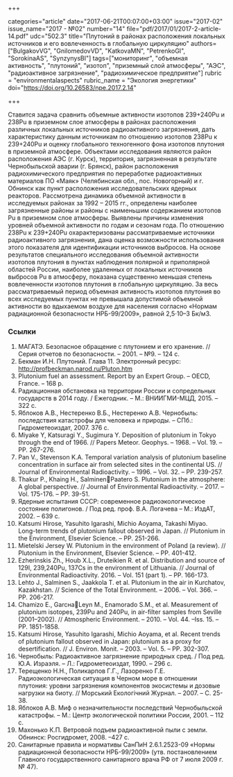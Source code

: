 +++

categories="article"
date="2017-06-21T00:07:00+03:00"
issue="2017-02"
issue_name="2017 - №02"
number="14"
file="pdf/2017/01/2017-2-article-14.pdf"
udc="502.3"
title="Плутоний в районах расположения локальных источников и его вовлеченность в глобальную циркуляцию"
authors=["BulgakovVG", "GnilomedovVD", "KatkovaMN", "PetrenkoGI", "SorokinaAS", "SynzynysBI"]
tags=["мониторинг", "объемная активность", "плутоний", "изотоп", "приземный слой атмосферы", "АЭС", "радиоактивное загрязнение", "радиохимическое предприятие"]
rubric = "environmentalaspects"
rubric_name = "Экология энергетики"
doi="https://doi.org/10.26583/npe.2017.2.14"

+++

Ставится задача сравнить объемные активности изотопов 239+240Pu и 238Pu в приземном слое атмосферы в районах расположения различных локальных источников радиоактивного загрязнения, дать характеристику данным источникам по отношению изотопов 238Pu к 239+240Pu и оценку глобального техногенного фона изотопов плутония в приземной атмосфере. Объектами исследования являются район расположения АЭС (г. Курск), территория, загрязненная в результате Чернобыльской аварии (г. Брянск), район расположения радиохимического предприятия по переработке радиоактивных материалов ПО «Маяк» (Челябинская обл., пос. Новогорный) и г. Обнинск как пункт расположения исследовательских ядерных реакторов. Рассмотрена динамика объемной активности в исследуемых районах за 1992 – 2015 гг., определены наиболее загрязненные районы и районы с наименьшим содержанием изотопов Pu в приземном слое атмосферы. Выявлены причины изменения уровней объемной активности по годам и сезонам года. По отношению 238Pu к 239+240Pu охарактеризованы рассматриваемые источники радиоактивного загрязнения, дана оценка возможности использования этого показателя для идентификации источников выбросов. На основе результатов специального исследования объемной активности изотопов плутония в пунктах наблюдения полярной и приполярной областей России, наиболее удаленных от локальных источников выбросов Pu в атмосферу, показана существенно меньшая степень вовлеченности изотопов плутония в глобальную циркуляцию. За весь рассматриваемый период объемная активность изотопов плутония во всех исследуемых пунктах не превышала допустимой объемной активности во вдыхаемом воздухе для населения согласно «Нормам радиационной безопасности НРБ-99/2009», равной 2,5⋅10–3 Бк/м3.

### Ссылки

1. МАГАТЭ. Безопасное обращение с плутонием и его хранение. // Серия отчетов по безопасности. – 2001. – №9. – 124 с.
2. Бекман И.Н. Плутоний. Глава 11. Электронный ресурс: http://profbeckman.narod.ru/Pluton.htm
3. Plutonium fuel an assessment. Report by an Expert Group. – OECD, France. – 168 p.
4. Радиационная обстановка на территории России и сопредельных государств в 2014 году. / Ежегодник. – М.: ВНИИГМИ-МЦД, 2015. – 322 с.
5. Яблоков А.В., Нестеренко В.Б., Нестеренко А.В. Чернобыль: последствия катастрофы для человека и природы. – СПб.: Гидрометеоиздат, 2007. 376 с.
6. Miyake Y, Katsuragi Y., Sugimura Y. Deposition of plutonium in Tokyo through the end of 1966. // Papers Meteor. Geophys. – 1968. – Vol. 19. – PP. 267-276.
7. Pan V., Stevenson K.A. Temporal variation analysis of plutonium baseline concentration in surface air from selected sites in the continental US. // Journal of Environmental Radioactivity. – 1996. – Vol. 32. – PP. 239-257.
8. Thakur P., Khaing H., SalminenPaatero S. Plutonium in the atmosphere: A global perspective. // Journal of Environmental Radioactivity. – 2017. – Vol. 175-176. – PP. 39-51.
9. Ядерные испытания СССР: современное радиоэкологическое состояние полигонов. / Под ред. проф. В.А. Логачева – М.: ИздАТ, 2002. – 639 с.
10. Katsumi Hirose, Yasuhito Igarashi, Michio Aoyama, Takashi Miyao. Long-term trends of plutonium fallout observed in Japan. // Plutonium in the Environment, Elsevier Science. – PP. 251-266.
11. Mietelski Jersey W. Plutonium in the environment of Poland (a review). // Plutonium in the Environment, Elsevier Science. – PP. 401-412.
12. Ezherinskis Zh., Houb X.L., Druteikien R. et al. Distribution and source of 129I, 239,240Pu, 137Cs in the environment of Lithuania. // Journal of Environmental Radioactivity. 2016. – Vol. 151 (part 1). – PP. 166-173.
13. Lehto J., Salminen S., Jaakkola T. et al. Plutonium in the air in Kurchatov, Kazakhstan. // Science of the Total Environment. – 2006. – Vol. 366. – PP. 206-217.
14. Chamizo E., GarcнaLeуn M., Enamorado S.M., et al. Measurement of plutonium isotopes, 239Pu and 240Pu, in air-filter samples from Seville (2001–2002). // Atmospheric Environment. – 2010. – Vol. 44. –Iss. 15. – PP. 1851-1858.
15. Katsumi Hirose, Yasuhito Igarashi, Michio Aoyama, et al. Recent trends of plutonium fallout observed in Japan: plutonium as a proxy for desertification. // J. Environ. Monit. – 2003. – Vol. 5. – PP. 302-307.
16. Чернобыль: Радиоактивное загрязнение природных сред. / Под ред. Ю.А. Израэля. – Л.: Гидрометеоиздат, 1990. – 296 с.
17. Терещенко Н.Н., Поликарпов Г.Г., Лазоренко Г.Е. Радиоэкологическая ситуация в Черном море в отношении плутония: уровни загрязнения компонентов экосистемы и дозовые нагрузки на биоту. // Морський Екологічний Журнал. – 2007. – C. 25-38.
18. Яблоков А.В. Миф о незначительности последствий Чернобыльской катастрофы. – М.: Центр экологической политики России, 2001. – 112 с.
19. Махонько К.П. Ветровой подъем радиоактивной пыли с земли. Обнинск: Росгидромет, 2008. –427 с.
20. Санитарные правила и нормативы СанПиН 2.6.1.2523-09 «Нормы радиационной безопасности НРБ-99/2009» (утв. постановлением Главного государственного санитарного врача РФ от 7 июля 2009 г. № 47).